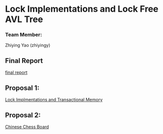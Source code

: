 # Lock Implementations and Lock Free AVL Tree
### Team Member: 
Zhiying Yao (zhiyingy)

## Final Report
[final report](https://github.com/zhiyingy/zhiyingy.github.io/blob/zhiyingy-proposal/final.md)

## Proposal 1:
[Lock Implmentations and Transactional Memory](https://github.com/zhiyingy/zhiyingy.github.io/blob/master/lock.md)

## Proposal 2:
[Chinese Chess Board](https://github.com/zhiyingy/zhiyingy.github.io/blob/master/CChess.md)

